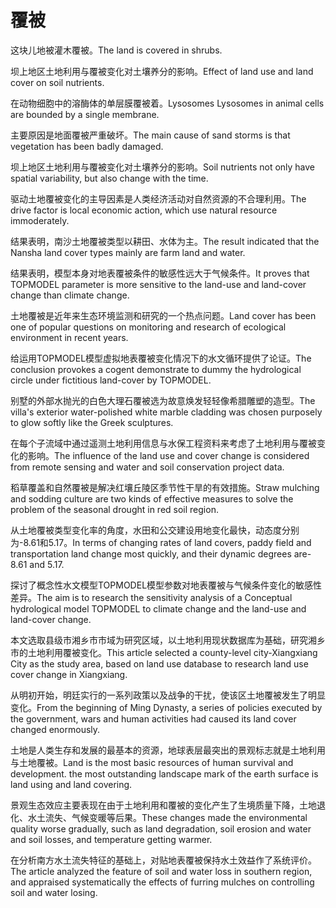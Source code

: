 # 覆被

<p><span class="chinese">这块儿地被灌木覆被。</span><span class="english">The land is covered in shrubs.</span></p>

<p><span class="chinese">坝上地区土地利用与覆被变化对土壤养分的影响。</span><span class="english">Effect of land use and land cover on soil nutrients.</span></p>

<p><span class="chinese">在动物细胞中的溶酶体的单层膜覆被着。</span><span class="english">Lysosomes Lysosomes in animal cells are bounded by a single membrane.</span></p>

<p><span class="chinese">主要原因是地面覆被严重破坏。</span><span class="english">The main cause of sand storms is that vegetation has been badly damaged.</span></p>

<p><span class="chinese">坝上地区土地利用与覆被变化对土壤养分的影响。</span><span class="english">Soil nutrients not only have spatial variability, but also change with the time.</span></p>

<p><span class="chinese">驱动土地覆被变化的主导因素是人类经济活动对自然资源的不合理利用。</span><span class="english">The drive factor is local economic action, which use natural resource immoderately.</span></p>

<p><span class="chinese">结果表明，南沙土地覆被类型以耕田、水体为主。</span><span class="english">The result indicated that the Nansha land cover types mainly are farm land and water.</span></p>

<p><span class="chinese">结果表明，模型本身对地表覆被条件的敏感性远大于气候条件。</span><span class="english">It proves that TOPMODEL parameter is more sensitive to the land-use and land-cover change than climate change.</span></p>

<p><span class="chinese">土地覆被是近年来生态环境监测和研究的一个热点问题。</span><span class="english">Land cover has been one of popular questions on monitoring and research of ecological environment in recent years.</span></p>

<p><span class="chinese">给运用TOPMODEL模型虚拟地表覆被变化情况下的水文循环提供了论证。</span><span class="english">The conclusion provokes a cogent demonstrate to dummy the hydrological circle under fictitious land-cover by TOPMODEL.</span></p>

<p><span class="chinese">别墅的外部水抛光的白色大理石覆被选为故意焕发轻轻像希腊雕塑的造型。</span><span class="english">The villa's exterior water-polished white marble cladding was chosen purposely to glow softly like the Greek sculptures.</span></p>

<p><span class="chinese">在每个子流域中通过遥测土地利用信息与水保工程资料来考虑了土地利用与覆被变化的影响。</span><span class="english">The influence of the land use and cover change is considered from remote sensing and water and soil conservation project data.</span></p>

<p><span class="chinese">稻草覆盖和自然覆被是解决红壤丘陵区季节性干旱的有效措施。</span><span class="english">Straw mulching and sodding culture are two kinds of effective measures to solve the problem of the seasonal drought in red soil region.</span></p>

<p><span class="chinese">从土地覆被类型变化率的角度，水田和公交建设用地变化最快，动态度分别为-8.61和5.17。</span><span class="english">In terms of changing rates of land covers, paddy field and transportation land change most quickly, and their dynamic degrees are-8.61 and 5.17.</span></p>

<p><span class="chinese">探讨了概念性水文模型TOPMODEL模型参数对地表覆被与气候条件变化的敏感性差异。</span><span class="english">The aim is to research the sensitivity analysis of a Conceptual hydrological model TOPMODEL to climate change and the land-use and land-cover change.</span></p>

<p><span class="chinese">本文选取县级市湘乡市市域为研究区域，以土地利用现状数据库为基础，研究湘乡市的土地利用覆被变化。</span><span class="english">This article selected a county-level city-Xiangxiang City as the study area, based on land use database to research land use cover change in Xiangxiang.</span></p>

<p><span class="chinese">从明初开始，明廷实行的一系列政策以及战争的干扰，使该区土地覆被发生了明显变化。</span><span class="english">From the beginning of Ming Dynasty, a series of policies executed by the government, wars and human activities had caused its land cover changed enormously.</span></p>

<p><span class="chinese">土地是人类生存和发展的最基本的资源，地球表层最突出的景观标志就是土地利用与土地覆被。</span><span class="english">Land is the most basic resources of human survival and development. the most outstanding landscape mark of the earth surface is land using and land covering.</span></p>

<p><span class="chinese">景观生态效应主要表现在由于土地利用和覆被的变化产生了生境质量下降，土地退化、水土流失、气候变暖等后果。</span><span class="english">These changes made the environmental quality worse gradually, such as land degradation, soil erosion and water and soil losses, and temperature getting warmer.</span></p>

<p><span class="chinese">在分析南方水土流失特征的基础上，对贴地表覆被保持水土效益作了系统评价。</span><span class="english">The article analyzed the feature of soil and water loss in southern region, and appraised systematically the effects of furring mulches on controlling soil and water losing.</span></p>

